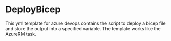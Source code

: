 # DeployBicep
This yml template for azure devops contains the script to deploy a bicep file and store the output into a specified variable.
The template works like the AzureRM task.